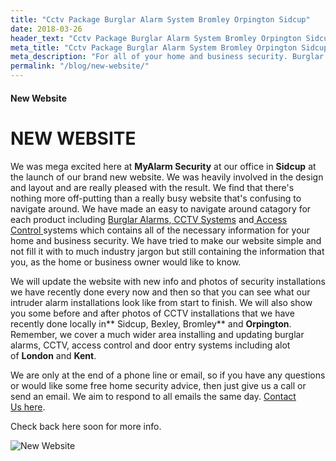 ```yaml
---
title: "Cctv Package Burglar Alarm System Bromley Orpington Sidcup"
date: 2018-03-26
header_text: "Cctv Package Burglar Alarm System Bromley Orpington Sidcup"
meta_title: "Cctv Package Burglar Alarm System Bromley Orpington Sidcup"
meta_description: "For all of your home and business security. Burglar Alarm Servicing, Burglar Alarm Installation, Alarm Battery and CCTV. Call 020 8302 4065 or email us."
permalink: "/blog/new-website/"
---
```


#### New Website

# NEW WEBSITE

We was mega excited here at **MyAlarm Security** at our office in **Sidcup** at the launch of our brand new website. We was heavily involved in the design and layout and are really pleased with the result. We find that there\'s nothing more off-putting than a really busy website that\'s confusing to navigate around. We have made an easy to navigate around catagory for each product including [Burglar Alarms](/categories/burglar-alarms/),[ CCTV Systems](/categories/cctv/) and[ Access Control ](/categories/access-control/)systems which contains all of the necessary information for your home and business security. We have tried to make our website simple and not fill it with to much industry jargon but still containing the information that you, as the home or business owner would like to know.

We will update the website with new info and photos of security installations we have recently done every now and then so that you can see what our intruder alarm installations look like from start to finish. We will also show you some before and after photos of CCTV installations that we have recently done locally in** Sidcup, Bexley, Bromley** and **Orpington**. Remember, we cover a much wider area installing and updating burglar alarms, CCTV, access control and door entry systems including alot of **London** and **Kent**.

We are only at the end of a phone line or email, so if you have any questions or would like some free home security advice, then just give us a call or send an email. We aim to respond to all emails the same day. [Contact Us here](/contact/).

Check back here soon for more info.

![New Website](https://res.cloudinary.com/kbs/image/upload/mvca78iutycbvtb1demc.jpg)